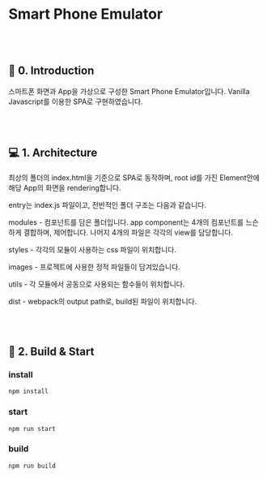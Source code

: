 # Smart Phone Emulator

<br>
<br>

## 🔖 0. Introduction

스마트폰 화면과 App을 가상으로 구성한 Smart Phone Emulator입니다.
Vanilla Javascript를 이용한 SPA로 구현하였습니다.

<br>
<br>

## 💻 1. Architecture

최상의 폴더의 index.html을 기준으로 SPA로 동작하며, root id를 가진 Element안에 해당 App의 화면을 rendering합니다.

entry는 index.js 파일이고, 전반적인 폴더 구조는 다음과 같습니다.

modules - 컴포넌트를 담은 폴더입니다. app component는 4개의 컴포넌트를 느슨하게 결합하며, 제어합니다. 나머지 4개의 파일은 각각의 view를 담당합니다.

styles - 각각의 모듈이 사용하는 css 파일이 위치합니다.

images - 프로젝트에 사용한 정적 파일들이 담겨있습니다.

utils - 각 모듈에서 공동으로 사용되는 함수들이 위치합니다.

dist - webpack의 output path로, build된 파일이 위치합니다.

<br>
<br>

## 🔖 2. Build & Start

### install

```
npm install
```

### start

```
npm run start
```

### build

```
npm run build
```

<br>
<br>
